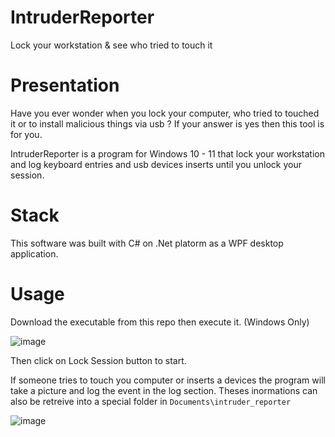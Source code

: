 # IntruderReporter
Lock your workstation &amp; see who tried to touch it

# Presentation
Have you ever wonder when you lock your computer, who tried to touched it or to install malicious things via usb ? If your answer is yes then this tool is for you.

IntruderReporter is a program for Windows 10 - 11 that lock your workstation and log keyboard entries and usb devices inserts until you unlock your session.

# Stack

This software was built with C# on .Net platorm as a WPF desktop application.

# Usage
Download the executable from this repo then execute it. (Windows Only)

![image](https://user-images.githubusercontent.com/56622131/186404124-73f077d4-ef0a-4b0e-8506-f3f780b876dc.png)

Then click on Lock Session button to start.

If someone tries to touch you computer or inserts a devices the program will take a picture and log the event in the log section. Theses inormations can also be retreive into a special folder in ```Documents\intruder_reporter```

![image](https://user-images.githubusercontent.com/56622131/186404595-ba1c1db2-2061-46e8-b775-5fa873609314.png)
